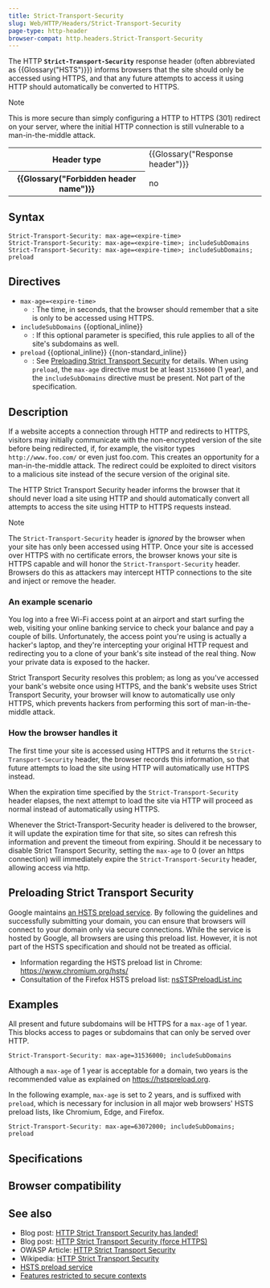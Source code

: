 ```yaml
---
title: Strict-Transport-Security
slug: Web/HTTP/Headers/Strict-Transport-Security
page-type: http-header
browser-compat: http.headers.Strict-Transport-Security
---
```




The HTTP **`Strict-Transport-Security`** response header (often abbreviated as {{Glossary("HSTS")}}) informs browsers that the site should only be accessed using HTTPS, and that any future attempts to access it using HTTP should automatically be converted to HTTPS.

> [!NOTE]
> This is more secure than simply configuring a HTTP to HTTPS (301) redirect on your server, where the initial HTTP connection is still vulnerable to a man-in-the-middle attack.

<table class="properties">
  <tbody>
    <tr>
      <th scope="row">Header type</th>
      <td>{{Glossary("Response header")}}</td>
    </tr>
    <tr>
      <th scope="row">{{Glossary("Forbidden header name")}}</th>
      <td>no</td>
    </tr>
  </tbody>
</table>

## Syntax

```http
Strict-Transport-Security: max-age=<expire-time>
Strict-Transport-Security: max-age=<expire-time>; includeSubDomains
Strict-Transport-Security: max-age=<expire-time>; includeSubDomains; preload
```

## Directives

- `max-age=<expire-time>`
  - : The time, in seconds, that the browser should remember that a site is only to be accessed using HTTPS.
- `includeSubDomains` {{optional_inline}}
  - : If this optional parameter is specified, this rule applies to all of the site's subdomains as well.
- `preload` {{optional_inline}} {{non-standard_inline}}
  - : See [Preloading Strict Transport Security](#preloading_strict_transport_security) for details. When using `preload`, the `max-age` directive must be at least `31536000` (1 year), and the `includeSubDomains` directive must be present.
    Not part of the specification.

## Description

If a website accepts a connection through HTTP and redirects to HTTPS, visitors may initially communicate with the non-encrypted version of the site before being redirected, if, for example, the visitor types `http://www.foo.com/` or even just foo.com.
This creates an opportunity for a man-in-the-middle attack.
The redirect could be exploited to direct visitors to a malicious site instead of the secure version of the original site.

The HTTP Strict Transport Security header informs the browser that it should never load a site using HTTP and should automatically convert all attempts to access the site using HTTP to HTTPS requests instead.

> [!NOTE]
> The `Strict-Transport-Security` header is _ignored_ by the browser when your site has only been accessed using HTTP.
> Once your site is accessed over HTTPS with no certificate errors, the browser knows your site is HTTPS capable and will honor the `Strict-Transport-Security` header.
> Browsers do this as attackers may intercept HTTP connections to the site and inject or remove the header.

### An example scenario

You log into a free Wi-Fi access point at an airport and start surfing the web, visiting your online banking service to check your balance and pay a couple of bills.
Unfortunately, the access point you're using is actually a hacker's laptop, and they're intercepting your original HTTP request and redirecting you to a clone of your bank's site instead of the real thing. Now your private data is exposed to the hacker.

Strict Transport Security resolves this problem; as long as you've accessed your bank's website once using HTTPS, and the bank's website uses Strict Transport Security, your
browser will know to automatically use only HTTPS, which prevents hackers from performing this sort of man-in-the-middle attack.

### How the browser handles it

The first time your site is accessed using HTTPS and it returns the `Strict-Transport-Security` header, the browser records this information, so that future attempts to load the site using HTTP will automatically use HTTPS instead.

When the expiration time specified by the `Strict-Transport-Security` header elapses, the next attempt to load the site via HTTP will proceed as normal instead of automatically using HTTPS.

Whenever the Strict-Transport-Security header is delivered to the browser, it will update the expiration time for that site, so sites can refresh this information and prevent the timeout from expiring.
Should it be necessary to disable Strict Transport Security, setting the `max-age` to 0 (over an https connection) will immediately expire the `Strict-Transport-Security` header, allowing access via http.

## Preloading Strict Transport Security

Google maintains [an HSTS preload service](https://hstspreload.org/).
By following the guidelines and successfully submitting your domain, you can ensure that browsers will connect to your domain only via secure connections.
While the service is hosted by Google, all browsers are using this preload list.
However, it is not part of the HSTS specification and should not be treated as official.

- Information regarding the HSTS preload list in Chrome: <https://www.chromium.org/hsts/>
- Consultation of the Firefox HSTS preload list: [nsSTSPreloadList.inc](https://searchfox.org/mozilla-central/source/security/manager/ssl/nsSTSPreloadList.inc)

## Examples

All present and future subdomains will be HTTPS for a `max-age` of 1 year.
This blocks access to pages or subdomains that can only be served over HTTP.

```http
Strict-Transport-Security: max-age=31536000; includeSubDomains
```

Although a `max-age` of 1 year is acceptable for a domain, two years is the recommended value as explained on <https://hstspreload.org>.

In the following example, `max-age` is set to 2 years, and is suffixed with `preload`, which is necessary for inclusion in all major web browsers' HSTS preload lists, like Chromium, Edge, and Firefox.

```http
Strict-Transport-Security: max-age=63072000; includeSubDomains; preload
```

## Specifications



## Browser compatibility



## See also

- Blog post: [HTTP Strict Transport Security has landed!](https://blog.sidstamm.com/2010/08/http-strict-transport-security-has.html)
- Blog post: [HTTP Strict Transport Security (force HTTPS)](https://hacks.mozilla.org/2010/08/firefox-4-http-strict-transport-security-force-https/)
- OWASP Article: [HTTP Strict Transport Security](https://cheatsheetseries.owasp.org/cheatsheets/HTTP_Strict_Transport_Security_Cheat_Sheet.html)
- Wikipedia: [HTTP Strict Transport Security](https://en.wikipedia.org/wiki/HTTP_Strict_Transport_Security)
- [HSTS preload service](https://hstspreload.org/)
- [Features restricted to secure contexts](/Web/Security/Secure_Contexts/features_restricted_to_secure_contexts)
